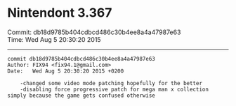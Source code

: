 # Nintendont 3.367
Commit: db18d9785b404cdbcd486c30b4ee8a4a47987e63  
Time: Wed Aug 5 20:30:20 2015   

-----

```
commit db18d9785b404cdbcd486c30b4ee8a4a47987e63
Author: FIX94 <fix94.1@gmail.com>
Date:   Wed Aug 5 20:30:20 2015 +0200

    -changed some video mode patching hopefully for the better
    -disabling force progressive patch for mega man x collection simply because the game gets confused otherwise
```
